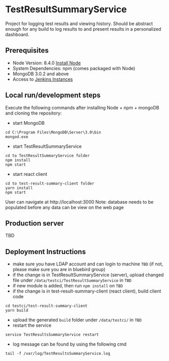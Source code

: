 

# TestResultSummaryService
Project for logging test results and viewing history. Should be abstract enough for any build to log results to and present results in a personalized dashboard.

## Prerequisites
* Node Version: 8.4.0 [Install Node](https://nodejs.org/en/download/)
* System Dependencies: npm (comes packaged with Node)
* MongoDB 3.0.2 and above
* Access to [Jenkins Instances](https://ci.adoptopenjdk.net)

## Local run/development steps
Execute the following commands after installing Node + npm + mongoDB and cloning the repository:
- start MongoDB

```
cd C:\Program Files\MongoDB\Server\3.0\bin
mongod.exe
```

- start TestResultSummaryService

```
cd to TestResultSummaryService folder
npm install
npm start
```

- start react client

```
cd to test-result-summary-client folder
yarn install
npm start
``` 

User can navigate at http://localhost:3000
Note: database needs to be populated before any data can be view on the web page


## Production server
TBD

## Deployment Instructions
- make sure you have LDAP account and can login to machine `TBD`
(if not, please make sure you are in bluebird group)
- if the change is in TestResultSummaryService (server), upload changed file under `/data/testci/TestResultSummaryService` in `TBD`
- if new module is added, then run `npm install` on `TBD`
- if the change is in test-result-summary-client (react client), build client code
```
cd testci/test-result-summary-client
yarn build
```
- upload the generated `build` folder under `/data/testci/` in `TBD`
- restart the service
```
service TestResultsSummaryService restart
```
- log message can be found by using the following cmd
```
tail -f /var/log/TestResultsSummaryService.log
```